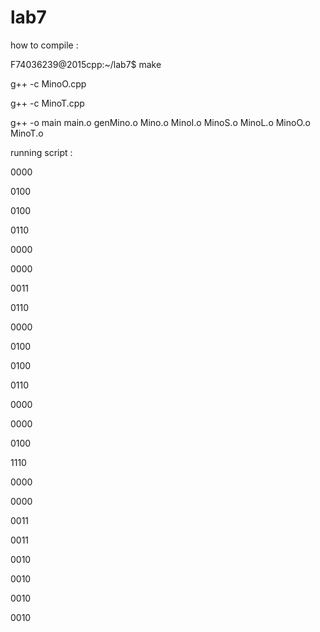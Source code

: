 # lab7

how to compile :

F74036239@2015cpp:~/lab7$ make

g++ -c MinoO.cpp

g++ -c MinoT.cpp

g++ -o main main.o genMino.o Mino.o MinoI.o MinoS.o MinoL.o MinoO.o MinoT.o


running script :

0000

0100

0100

0110

0000

0000

0011

0110

0000

0100

0100

0110

0000

0000

0100

1110

0000

0000

0011

0011

0010

0010

0010

0010
